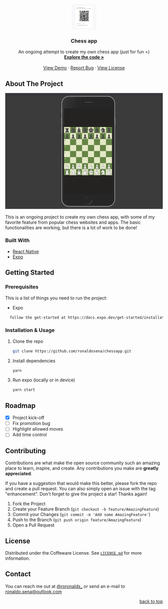 <div id="top"></div>

<!-- PROJECT LOGO -->
<br />
<div align="center">
  <a href="https://github.com/ronaldosena/chessapp/commits/">
    <img src="assets/qrcode_expo.png" alt="Logo" width="80" height="80">
  </a>

  <h3 align="center">Chess app</h3>

  <p align="center">
    An ongoing attempt to create my own chess app (just for fun =)
    <br />
    <a href="https://github.com/ronaldosena/chessapp/commits/"><strong>Explore the code »</strong></a>
    <br />
    <br />
    <a href="https://github.com/ronaldosena/chessapp/assets/qrcode_expo.png">View Demo</a>
    ·
    <a href="https://github.com/ronaldosena/chessapp/issues">Report Bug</a>
    ·
    <a href="https://github.com/ronaldosena/chessapp/LICENSE.md">View License</a>
  </p>
</div>

## About The Project

[![Chess app][demo-gif]](https://github.com/ronaldosena/chessapp)

This is an ongoing project to create my own chess app, with some of my favorite feature from popular chess websites and apps.
The basic functionalities are working, but there is a lot of work to be done!

### Built With

- [React Native](https://reactnative.dev/)
- [Expo](https://docs.expo.dev/)

## Getting Started

### Prerequisites

This is a list of things you need to run the project:

- Expo

```sh
  follow the get-started at https://docs.expo.dev/get-started/installation/
```

### Installation & Usage

1. Clone the repo
   ```sh
   git clone https://github.com/ronaldosena/chessapp.git
   ```
2. Install dependencies
   ```sh
   yarn
   ```
3. Run expo (locally or in device)
   ```sh
   yarn start
   ```

## Roadmap

- [x] Project kick-off
- [ ] Fix promotion bug
- [ ] Highlight allowed moves
- [ ] Add time control

<!-- CONTRIBUTING -->

## Contributing

Contributions are what make the open source community such an amazing place to learn, inspire, and create. Any contributions you make are **greatly appreciated**.

If you have a suggestion that would make this better, please fork the repo and create a pull request. You can also simply open an issue with the tag "enhancement".
Don't forget to give the project a star! Thanks again!

1. Fork the Project
2. Create your Feature Branch (`git checkout -b feature/AmazingFeature`)
3. Commit your Changes (`git commit -m 'Add some AmazingFeature'`)
4. Push to the Branch (`git push origin feature/AmazingFeature`)
5. Open a Pull Request

<!-- LICENSE -->

## License

Distributed under the Coffeware License. See [`LICENSE.md`](https://github.com/ronaldosena/chessapp/LICENSE.md) for more information.

<!-- CONTACT -->

## Contact

You can reach me out at [@roronalds\_](https://twitter.com/roronalds_) or send an e-mail to ronaldo.sena@outlook.com

<p align="right"><a href="#top">back to top</a></p>

<!-- MARKDOWN LINKS & IMAGES -->

[demo-gif]: assets/chessapp.gif
